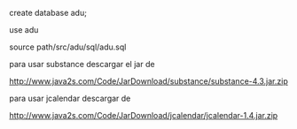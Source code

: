create database adu;

use adu

source path/src/adu/sql/adu.sql

para usar substance descargar el jar de 

http://www.java2s.com/Code/JarDownload/substance/substance-4.3.jar.zip

para usar jcalendar descargar de 

http://www.java2s.com/Code/JarDownload/jcalendar/jcalendar-1.4.jar.zip

